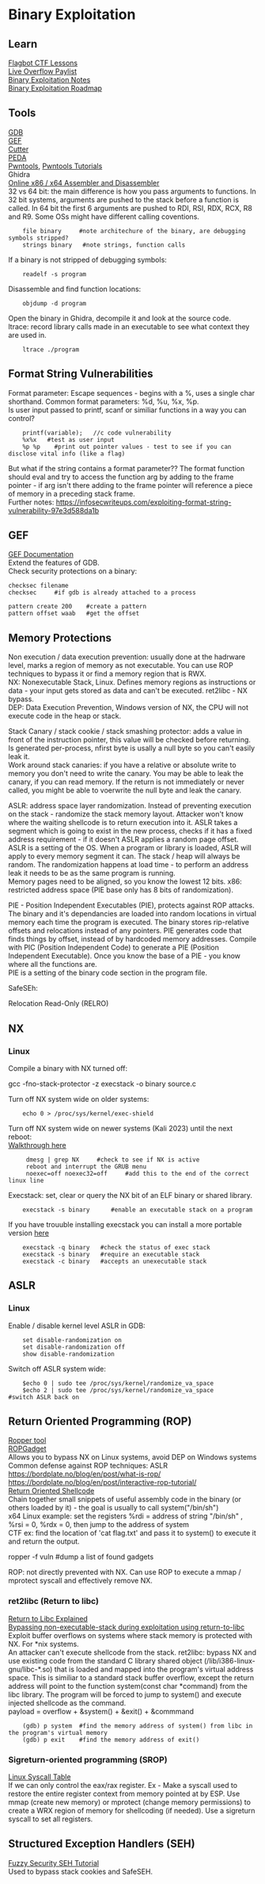 # Binary Exploitation    
## Learn     
[Flagbot CTF Lessons](https://flagbot.ch/material/)     
[Live Overflow Paylist](https://www.youtube.com/watch?v=iyAyN3GFM7A&list=PLhixgUqwRTjxglIswKp9mpkfPNfHkzyeN)   
[Binary Exploitation Notes](https://ir0nstone.gitbook.io/notes/)       
[Binary Exploitation Roadmap](https://www.hoppersroppers.org/roadmap/training/pwning.html)       
 
## Tools     
[GDB](https://www.sourceware.org/gdb/)    
[GEF](https://github.com/hugsy/gef)   
[Cutter](https://cutter.re/)    
[PEDA](https://github.com/longld/peda)    
[Pwntools](https://github.com/Gallopsled/pwntools), [Pwntools Tutorials](https://github.com/Gallopsled/pwntools-tutorial)        
Ghidra    
[Online x86 / x64 Assembler and Disassembler](https://defuse.ca/online-x86-assembler.htm#disassembly2)    
32 vs 64 bit: the main difference is how you pass arguments to functions. In 32 bit systems, arguments are pushed to the stack before a function is called. In 64 bit the first 6 arguments are pushed to RDI, RSI, RDX, RCX, R8 and R9. Some OSs might have different calling coventions.         


        file binary     #note architechure of the binary, are debugging symbols stripped?     
        strings binary   #note strings, function calls   

If a binary is not stripped of debugging symbols:    

        readelf -s program     
Disassemble and find function locations:       

        objdump -d program     
Open the binary in Ghidra, decompile it and look at the source code.   
ltrace: record library calls made in an executable to see what context they are used in.      

        ltrace ./program      

## Format String Vulnerabilities     
Format parameter: Escape sequences - begins with a %, uses a single char shorthand. Common format parameters: %d, %u, %x, %p.            
Is user input passed to printf, scanf or similiar functions in a way you can control?    

        printf(variable);   //c code vulnerability   
        %x%x   #test as user input   
        %p %p    #print out pointer values - test to see if you can disclose vital info (like a flag)  
But what if the string contains a format parameter?? The format function should eval and try to access the function arg by adding to the frame pointer - if arg isn't there adding to the frame pointer will reference a piece of memory in a preceding stack frame.       
Further notes: https://infosecwriteups.com/exploiting-format-string-vulnerability-97e3d588da1b             
        
## GEF    
[GEF Documentation](https://hugsy.github.io/gef/)    
Extend the features of GDB.    
Check security protections on a binary:     

    checksec filename  
    checksec     #if gdb is already attached to a process    

    pattern create 200    #create a pattern   
    pattern offset waab   #get the offset 

## Memory Protections      
Non execution / data execution prevention: usually done at the hadrware level, marks a region of memory as not executable. You can use ROP techniques to bypass it or find a memory region that is RWX.        
NX: Nonexecutable Stack, Linux. Defines memory regions as instructions or data - your input gets stored as data and can't be executed. ret2libc - NX bypass.       
DEP: Data Execution Prevention, Windows version of NX, the CPU will not execute code in the heap or stack.   

Stack Canary / stack cookie / stack smashing protector: adds a value in front of the instruction pointer, this value will be checked before returning. Is generated per-process, nfirst byte is usally a null byte so you can't easily leak it.        
Work around stack canaries: if you have a relative or absolute write to memory you don't need to write the canary. You may be able to leak the canary, if you can read memory. If the return is not immediately or never called, you might be able to voerwrite the null byte and leak the canary. 

ASLR:  address space layer randomization. Instead of preventing execution on the stack - randomize the stack memory layout. Attacker won't know where the waiting shellcode is to return execution into it. ASLR takes a segment which is going to exist in the new process, checks if it has a fixed address requirement - if it doesn't ASLR applies a random page offset.             
ASLR is a setting of the OS. When a program or library is loaded, ASLR will apply to every memory segment it can. The stack / heap will always be random. The randomization happens at load time - to perform an address leak it needs to be as the same program is running.            
Memory pages need to be aligned, so you know the lowest 12 bits. x86: restricted address space (PIE base only has 8 bits of randomization).    
                
PIE - Position Independent Executables (PIE), protects against ROP attacks. The binary and it's dependancies are loaded into random locations in virtual memory each time the program is executed. The binary stores rip-relative offsets and relocations instead of any pointers. PIE generates code that finds things by offset, instead of by hardcoded memory addresses. Compile with PIC (Position Independent Code) to generate a PIE (Position Independent Executable). Once you know the base of a PIE - you know where all the functions are.       
PIE is a setting of the binary code section in the program file.    

SafeSEh:     

Relocation Read-Only (RELRO)       

## NX   
### Linux   
Compile a binary with NX turned off:    

  gcc -fno-stack-protector -z execstack -o binary source.c      

Turn off NX system wide on older systems:    

        echo 0 > /proc/sys/kernel/exec-shield  
Turn off NX system wide on newer systems (Kali 2023) until the next reboot:    
[Walkthrough here](https://davidhamann.de/2020/09/09/disable-nx-on-linux/)    

         dmesg | grep NX     #check to see if NX is active   
         reboot and interrupt the GRUB menu 
         noexec=off noexec32=off     #add this to the end of the correct linux line  
Execstack: set, clear or query the NX bit of an ELF binary or shared library.     

        execstack -s binary      #enable an executable stack on a program   
If you have trouuble installing execstack you can install a more portable version [here](https://github.com/skeeto/scratch/blob/master/parsers/execstack.c)     

        execstack -q binary   #check the status of exec stack   
        execstack -s binary   #require an executable stack   
        execstack -c binary   #accepts an unexecutable stack 

## ASLR     
### Linux    
Enable / disable kernel level ASLR in GDB:    

        set disable-randomization on
        set disable-randomization off
        show disable-randomization

Switch off ASLR system wide:      

        $echo 0 | sudo tee /proc/sys/kernel/randomize_va_space     
        $echo 2 | sudo tee /proc/sys/kernel/randomize_va_space      #switch ASLR back on

## Return Oriented Programming (ROP)       
[Ropper tool](https://scoding.de/ropper/)     
[ROPGadget](https://github.com/JonathanSalwan/ROPgadget)     
Allows you to bypass NX on Linux systems, avoid DEP on Windows systems          
Common defense against ROP techniques: ASLR         
https://bordplate.no/blog/en/post/what-is-rop/    
https://bordplate.no/blog/en/post/interactive-rop-tutorial/    
[Return Oriented Shellcode](https://www.youtube.com/watch?v=7BMyVvYv5d0)    
Chain together small snippets of useful assembly code in the binary (or others loaded by it) - the goal is usually to call system("/bin/sh")      
x64 Linux example: set the registers %rdi = address of string "/bin/sh" , %rsi = 0, %rdx = 0, then jump to the address of system      
CTF ex: find the location of 'cat flag.txt' and pass it to system() to execute it and return the output.          

 ropper -f vuln    #dump a list of found gadgets   

ROP: not directly prevented with NX. Can use ROP to execute a mmap / mprotect syscall and effectively remove NX.  
### ret2libc (Return to libc)     
[Return to Libc Explained](https://www.exploit-db.com/docs/english/28553-linux-classic-return-to-libc-&-return-to-libc-chaining-tutorial.pdf)    
[Bypassing non-executable-stack during exploitation using return-to-libc](https://css.csail.mit.edu/6.858/2019/readings/return-to-libc.pdf)    
Exploit buffer overflows on systems where stack memory is protected with NX. For *nix systems.        
An attacker can't execute shellcode from the stack. ret2libc: bypass NX and use existing code from the standard C library shared object (/lib/i386-linux-gnu/libc-\*.so) that is loaded and mapped into the program's virtual address space. This is similiar to a standard stack buffer overflow, except the return address will point to the function system(const char *command) from the libc library. The program will be forced to jump to system() and execute injected shellcode as the command.                
payload = overflow + &system() + &exit() + &commmand       

        (gdb) p system  #find the memory address of system() from libc in the program's virtual memory    
        (gdb) p exit    #find the memory address of exit() 

### Sigreturn-oriented programming (SROP)     
[Linux Syscall Table](https://filippo.io/linux-syscall-table/)    
If we can only control the eax/rax register. 
Ex - Make a syscall used to restore the entire register context from memory pointed at by ESP. Use mmap (create new memory) or mprotect (change memory permissions) to create a WRX region of memory for shellcoding (if needed).  Use a sigreturn syscall to set all registers.         

## Structured Exception Handlers (SEH)    
[Fuzzy Security SEH Tutorial](https://fuzzysecurity.com/tutorials/expDev/3.html)   
Used to bypass stack cookies and SafeSEH.   
